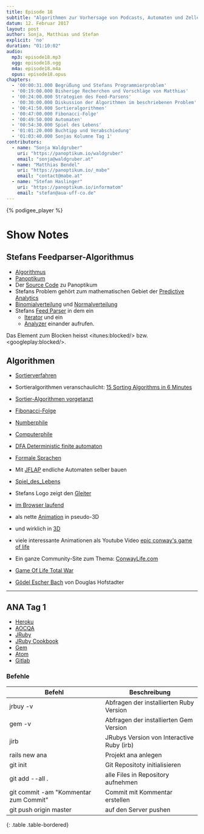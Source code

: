 ```yaml
---
title: Episode 18
subtitle: "Algorithmen zur Vorhersage von Podcasts, Automaten und Zellen"
datum: 12. Februar 2017
layout: post
author: Sonja, Matthias und Stefan
explicit: 'no'
duration: "01:10:02"
audio:
  mp3: episode18.mp3
  ogg: episode18.ogg
  m4a: episode18.m4a
  opus: episode18.opus
chapters:
  - '00:00:31.000 Begrüßung und Stefans Programmierproblem'
  - '00:19:00.000 Bisherige Recherchen und Vorschläge von Matthias'
  - '00:24:00.000 Strategien des Feed-Parsens'
  - '00:30:00.000 Diskussion der Algorithmen im beschriebenen Problem'
  - '00:41:50.000 Sortieralgorithmen'
  - '00:47:00.000 Fibonacci-Folge'
  - '00:49:50.000 Automaten'
  - '00:54:30.000 Spiel des Lebens'
  - '01:01:20.000 Buchtipp und Verabschiedung'
  - '01:03:40.000 Sonjas Kolumne Tag 1'
contributors:
  - name: "Sonja Waldgruber"
    uri: "https://panoptikum.io/waldgruber"
    email: "sonja@waldgruber.at"
  - name: "Matthias Bendel"
    uri: "https://panoptikum.io/_mabe"
    email: "contact@mabe.at"
  - name: "Stefan Haslinger"
    uri: "https://panoptikum.io/informatom"
    email: "stefan@aua-uff-co.de"
---
```


{% podigee_player %}

# Show Notes

## Stefans Feedparser-Algorithmus

* [Algorithmus](https://de.wikipedia.org/wiki/Algorithmus)
* [Panoptikum](https://beta.panoptikum.io/)
* Der [Source Code](https://github.com/PanoptikumIO/pan) zu Panoptikum
* Stefans Problem gehört zum mathematischen Gebiet der
  [Predictive Analytics](https://en.wikipedia.org/wiki/Predictive_analytics)
* [Binomialverteilung](https://de.wikipedia.org/wiki/Binomialverteilung) und
  [Normalverteilung](https://de.wikipedia.org/wiki/Normalverteilung)
* Stefans [Feed Parser](https://github.com/PanoptikumIO/pan/tree/master/lib/pan/parser) in dem ein
  * [Iterator](https://github.com/PanoptikumIO/pan/blob/master/lib/pan/parser/iterator.ex) und ein
  * [Analyzer](https://github.com/PanoptikumIO/pan/blob/master/lib/pan/parser/analyzer.ex)
  einander aufrufen.

Das Element zum Blocken heisst &lt;itunes:blocked/&gt; bzw. &lt;googleplay:blocked/&gt;.


## Algorithmen

* [Sortierverfahren](https://de.wikipedia.org/wiki/Sortierverfahren)
* Sortieralgorithmen veranschaulicht:
  [15 Sorting Algorithms in 6 Minutes](https://www.youtube.com/watch?v=kPRA0W1kECg)
* [Sortier-Algorithmen vorgetanzt](https://www.youtube.com/user/AlgoRythmics/videos)

* [Fibonacci-Folge](https://de.wikipedia.org/wiki/Fibonacci-Folge)
* [Numberphile](https://www.youtube.com/user/numberphile)
* [Computerphile](https://www.youtube.com/user/Computerphile)

* [DFA Deterministic finite automaton](https://en.wikipedia.org/wiki/Deterministic_finite_automaton)
* [Formale Sprachen](https://de.wikipedia.org/wiki/Formale_Sprache)
* Mit [JFLAP](http://www.jflap.org/) endliche Automaten selber bauen

* [Spiel_des_Lebens](https://de.wikipedia.org/wiki/Conways_Spiel_des_Lebens)
* Stefans Logo zeigt den [Gleiter](https://www.informatom.com/img/logo.png)
* [im Browser laufend](http://arr.gr/playground/life/)
* als nette [Animation](http://lucasnasif.com/) in pseudo-3D
* und wirklich in [3D](https://www.clicktorelease.com/code/conway3d/)
* viele interessante Animationen als Youtube Video
  [epic conway's game of life](https://www.youtube.com/watch?v=C2vgICfQawE)
* Ein ganze Community-Site zum Thema: [ConwayLife.com](http://conwaylife.com/)
* [Game Of Life Total War](http://gameoflifetotalwar.com/)

* [Gödel Escher Bach](https://de.wikipedia.org/wiki/G%C3%B6del,_Escher,_Bach) von Douglas Hofstadter

-----

## ANA Tag 1

* [Heroku](https://www.heroku.com)
* [AOCQA](https://protected-savannah-4978.herokuapp.com/)
* [JRuby](http://jruby.org/)
* [JRuby Cookbook](https://www.safaribooksonline.com/library/view/jruby-cookbook/9780596155063/ch01.html)
* [Gem](https://de.wikipedia.org/wiki/RubyGems)
* [Atom](https://atom.io/)
* [Gitlab](https://about.gitlab.com/gitlab-com/)

### Befehle

|Befehl|Beschreibung|
|------|-----|
|jrbuy -v |Abfragen der installierten Ruby Version|
|gem -v |Abfragen der installierten Gem Version|
|jirb |JRubys Version von Interactive Ruby (irb)|
|rails new ana |Projekt ana anlegen|
|git init|Git Repositoty initialisieren |
|git add --all .|alle Files in Repository aufnehmen|
|git commit -am "Kommentar zum Commit"|Commit mit Kommentar erstellen |
|git push origin master |auf den Server pushen |
{: .table .table-bordered}

<br/>